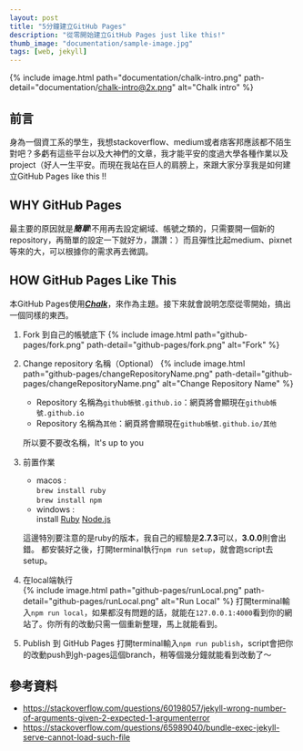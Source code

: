 ```yaml
---
layout: post
title: "5分鐘建立GitHub Pages"
description: "從零開始建立GitHub Pages just like this!"
thumb_image: "documentation/sample-image.jpg"
tags: [web, jekyll]
---
```


{% include image.html path="documentation/chalk-intro.png" path-detail="documentation/chalk-intro@2x.png" alt="Chalk intro" %}

## 前言
身為一個資工系的學生，我想stackoverflow、medium或者痞客邦應該都不陌生對吧？多虧有這些平台以及大神們的文章，我才能平安的度過大學各種作業以及project（好人一生平安。而現在我站在巨人的肩膀上，來跟大家分享我是如何建立GitHub Pages like this !!

## WHY GitHub Pages
最主要的原因就是***簡單***!不用再去設定網域、帳號之類的，只需要開一個新的repository，再簡單的設定一下就好ㄌ，讚讚：）而且彈性比起medium、pixnet等來的大，可以根據你的需求再去微調。

## HOW GitHub Pages Like This 
本GitHub Pages使用[***Chalk***](https://github.com/nielsenramon/chalk)，來作為主題。接下來就會說明怎麼從零開始，搞出一個同樣的東西。

1.  Fork 到自己的帳號底下 
    {% include image.html path="github-pages/fork.png" path-detail="github-pages/fork.png" alt="Fork" %}
2. Change repository 名稱（Optional）
    {% include image.html path="github-pages/changeRepositoryName.png" path-detail="github-pages/changeRepositoryName.png" alt="Change Repository Name" %}
    - Repository 名稱為`github帳號.github.io`：網頁將會顯現在`github帳號.github.io`
    - Repository 名稱為`其他`：網頁將會顯現在`github帳號.github.io/其他` 

    所以要不要改名稱，It's up to you
3. 前置作業 <br>
    - macos : <br>
    `brew install ruby` <br>
    `brew install npm`
    - windows : <br>
        install [Ruby](https://rubyinstaller.org/) 
        [Node.js](https://nodejs.org/en/download/)

    這邊特別要注意的是ruby的版本，我自己的經驗是**2.7.3**可以，**3.0.0**則會出錯。
    都安裝好之後，打開terminal執行`npm run setup`，就會跑script去setup。
4. 在local端執行 <br>
{% include image.html path="github-pages/runLocal.png" path-detail="github-pages/runLocal.png" alt="Run Local" %}
    打開terminal輸入`npm run local`，如果都沒有問題的話，就能在`127.0.0.1:4000`看到你的網站了。你所有的改動只需一個重新整理，馬上就能看到。
5. Publish 到 GitHub Pages
    打開terminal輸入`npm run publish`，script會把你的改動push到gh-pages這個branch，稍等個幾分鐘就能看到改動了～

## 參考資料
- https://stackoverflow.com/questions/60198057/jekyll-wrong-number-of-arguments-given-2-expected-1-argumenterror
- https://stackoverflow.com/questions/65989040/bundle-exec-jekyll-serve-cannot-load-such-file